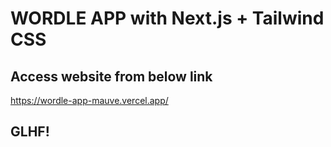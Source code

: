 # WORDLE APP with Next.js + Tailwind CSS 

## Access website from below link
https://wordle-app-mauve.vercel.app/

## GLHF!
